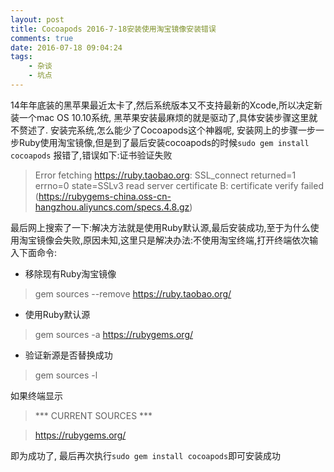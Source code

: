 ```yaml
---
layout: post
title: Cocoapods 2016-7-18安装使用淘宝镜像安装错误
comments: true
date: 2016-07-18 09:04:24
tags:
    - 杂谈
    - 坑点
---
```


14年年底装的黑苹果最近太卡了,然后系统版本又不支持最新的Xcode,所以决定新装一个mac OS 10.10系统, 黑苹果安装最麻烦的就是驱动了,具体安装步骤这里就不赘述了.
安装完系统,怎么能少了Cocoapods这个神器呢, 安装网上的步骤一步一步Ruby使用淘宝镜像,但是到了最后安装cocoapods的时候`sudo gem install cocoapods`
报错了,错误如下:证书验证失败

>Error fetching https://ruby.taobao.org:
>SSL_connect returned=1 errno=0 state=SSLv3 read server certificate B: certificate verify failed (https://rubygems-china.oss-cn-hangzhou.aliyuncs.com/specs.4.8.gz)

最后网上搜索了一下:解决方法就是使用Ruby默认源,最后安装成功,至于为什么使用淘宝镜像会失败,原因未知,这里只是解决办法:不使用淘宝终端,打开终端依次输入下面命令:
* 移除现有Ruby淘宝镜像

>gem sources --remove https://ruby.taobao.org/

* 使用Ruby默认源

>gem sources -a https://rubygems.org/

* 验证新源是否替换成功

>gem sources -l

如果终端显示
>*** CURRENT SOURCES ***

>https://rubygems.org/

即为成功了, 最后再次执行`sudo gem install cocoapods`即可安装成功


